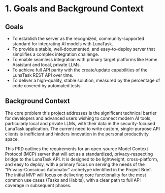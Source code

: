 # 1. Goals and Background Context

## Goals

*   To establish the server as the recognized, community-supported standard for integrating AI models with LunaTask.
*   To provide a stable, well-documented, and easy-to-deploy server that simplifies a complex integration challenge.
*   To enable seamless integration with primary target platforms like Home Assistant and local, private LLMs.
*   To achieve full API parity with the create/update capabilities of the LunaTask REST API over time.
*   To deliver a high-quality, stable solution, measured by the percentage of code covered by automated tests.

## Background Context

The core problem this project addresses is the significant technical barrier for developers and advanced users wishing to connect modern AI tools, particularly local and private LLMs, with their data in the security-focused LunaTask application. The current need to write custom, single-purpose API clients is inefficient and hinders innovation in the personal productivity space.

This PRD outlines the requirements for an open-source Model Context Protocol (MCP) server that will act as a standardized, privacy-respecting bridge to the LunaTask API. It is designed to be lightweight, cross-platform, and easy to deploy, with a primary focus on serving the needs of the "Privacy-Conscious Automator" archetype identified in the Project Brief. The initial MVP will focus on delivering core functionality for the most common use cases (Tasks and Habits), with a clear path to full API coverage in subsequent phases.
